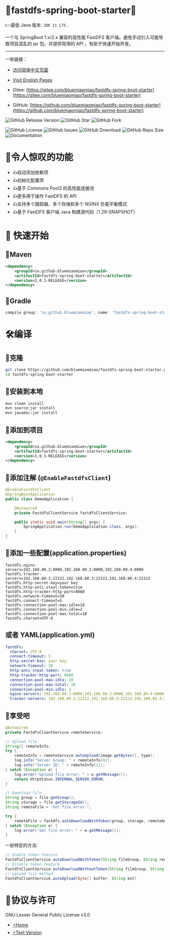 # 💯fastdfs-spring-boot-starter💯

👉最低 Java 版本: ``JDK 11 LTS`` .

一个与 SpringBoot 1.x/2.x 兼容的高性能 FastDFS 客户端。避免手动引入可能导致项目混乱的 jar 包，并提供常用的 API ，有助于快速开始开发。

-----

一些链接：

- [访问简体中文页面](README_zh_CN.md)
- [Visit English Pages](README.md)

- Gitee: [https://gitee.com/bluemiaomiao/fastdfs-spring-boot-starter](https://gitee.com/bluemiaomiao/fastdfs-spring-boot-starter)
- GitHub: [https://github.com/bluemiaomiao/fastdfs-spring-boot-starter](https://github.com/bluemiaomiao/fastdfs-spring-boot-starter)

![GitHub Release Version](https://img.shields.io/github/v/release/bluemiaomiao/fastdfs-spring-boot-starter?display_name=tag)
![GitHub Star](https://img.shields.io/github/stars/bluemiaomiao/fastdfs-spring-boot-starter?label=star)
![GitHub Fork](https://img.shields.io/github/forks/bluemiaomiao/fastdfs-spring-boot-starter?label=fork)

![GitHub License](https://img.shields.io/github/license/bluemiaomiao/fastdfs-spring-boot-starter)
![GitHub Issues](https://img.shields.io/github/issues/bluemiaomiao/fastdfs-spring-boot-starter)
![GitHub Download](https://img.shields.io/github/downloads/bluemiaomiao/fastdfs-spring-boot-starter/total)
![GitHub Repo Size](https://img.shields.io/github/repo-size/bluemiaomiao/fastdfs-spring-boot-starter)
![Documentation](https://img.shields.io/badge/documentation-yes-brightgreen)

# 🥳令人惊叹的功能

- 👍自动添加依赖项
- 👍初始化配置项
- 👍基于 Commons Pool2 的高性能连接池
- 👍更多用于操作 FastDFS 的 API
- 👍支持多个跟踪器、多个存储和多个 NGINX 负载平衡模式
- 👍基于 FastDFS 客户端 Java 构建源代码（1.29-SNAPSHOT）

# 👊 快速开始

## 🍧Maven

```xml
<dependency>
    <groupId>io.github.bluemiaomiao</groupId>
    <artifactId>fastdfs-spring-boot-starter</artifactId>
    <version>2.0.1-RELEASE</version>
</dependency>
```

## 🍧Gradle

```groovy
compile group: 'io.github.bluemiaomiao', name: 'fastdfs-spring-boot-starter', version: '2.0.0-RELEASE'
```

# 🛠️编译

## 🍭克隆

```bash
git clone https://github.com/bluemiaomiao/fastdfs-spring-boot-starter.git
cd fastdfs-spring-boot-starter
```

## 🍭安装到本地

```bash
mvn clean install
mvn source:jar install
mvn javadoc:jar install
```

## 🍭添加到项目

```xml
<dependency>
    <groupId>io.github.bluemiaomiao</groupId>
    <artifactId>fastdfs-spring-boot-starter</artifactId>
    <version>1.0.1-RELEASE</version>
</dependency>
```

## 🍭添加注解 (``@EnableFastdfsClient``)

```java
@EnableFastdfsClient
@SpringBootApplication
public class DemoApplication {

    @Autowired
    private FastdfsClientService fastdfsClientService;

    public static void main(String[] args) {
        SpringApplication.run(DemoApplication.class, args);
    }
}
```
## 🍭添加一些配置(application.properties)

```properties
fastdfs.nginx-servers=192.168.80.2:8000,192.168.80.3:8000,192.168.80.4:8000
fastdfs.tracker-servers=192.168.80.2:22122,192.168.80.3:22122,192.168.80.4:22122
fastdfs.http-secret-key=your key
fastdfs.http-anti-steal-token=true
fastdfs.http-tracker-http-port=8080
fastdfs.network-timeout=30
fastdfs.connect-timeout=5
fastdfs.connection-pool-max-idle=18
fastdfs.connection-pool-min-idle=2
fastdfs.connection-pool-max-total=18
fastdfs.charset=UTF-8
```

## 或者 YAML(application.yml)

```yaml
fastdfs:
  charset: UTF-8
  connect-timeout: 5
  http-secret-key: your key
  network-timeout: 30
  http-anti-steal-token: true
  http-tracker-http-port: 8080
  connection-pool-max-idle: 20
  connection-pool-max-total: 20
  connection-pool-min-idle: 2
  nginx-servers: 192.168.80.2:8000,192.168.80.3:8000,192.168.80.4:8000
  tracker-servers: 192.168.80.2:22122,192.168.80.3:22122,192.168.80.4:22122
```

## 🍭享受吧

```java
@Autowired
private FastdfsClientService remoteService;

// Upload file
String[] remoteInfo;
try {
    remoteInfo = remoteService.autoUpload(image.getBytes(), type);
    log.info("Server Group: " + remoteInfo[0]);
    log.info("Server ID: " + remoteInfo[1]);
} catch (Exception e) {
    log.error("Upload file error: " + e.getMessage());
    return HttpStatus.INTERNAL_SERVER_ERROR;
}

// Download file
String group = file.getGroup();
String storage = file.getStorageId();
String remoteFile = "Get file error.";

try {
    remoteFile = fastdfs.autoDownloadWithToken(group, storage, remoteAddress);
} catch (Exception e) {
    log.error("Get file error: " + e.getMessage());
}
```

一些特定的方法:

```java
// Enable token feature
FastdfsClientService.autoDownloadWithToken(String fileGroup, String remoteFileName, String clientIpAddress)
// Disable token feature
FastdfsClientService.autoDownloadWithoutToken(String fileGroup, String remoteFileName, String clientIpAddress)
// upload file method
FastdfsClientService.autoUpload(byte[] buffer, String ext)
```

# 🌈协议与许可

GNU Lesser General Public License v3.0

- [⚡Home](https://www.gnu.org/licenses/lgpl-3.0.html)
- [⚡Text Version](https://www.gnu.org/licenses/lgpl-3.0.txt)
